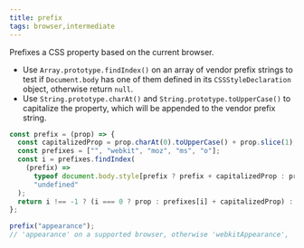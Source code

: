 ```yaml
---
title: prefix
tags: browser,intermediate
---
```


Prefixes a CSS property based on the current browser.

- Use `Array.prototype.findIndex()` on an array of vendor prefix strings to test if `Document.body` has one of them defined in its `CSSStyleDeclaration` object, otherwise return `null`.
- Use `String.prototype.charAt()` and `String.prototype.toUpperCase()` to capitalize the property, which will be appended to the vendor prefix string.

```js
const prefix = (prop) => {
  const capitalizedProp = prop.charAt(0).toUpperCase() + prop.slice(1);
  const prefixes = ["", "webkit", "moz", "ms", "o"];
  const i = prefixes.findIndex(
    (prefix) =>
      typeof document.body.style[prefix ? prefix + capitalizedProp : prop] !==
      "undefined"
  );
  return i !== -1 ? (i === 0 ? prop : prefixes[i] + capitalizedProp) : null;
};
```

```js
prefix("appearance");
// 'appearance' on a supported browser, otherwise 'webkitAppearance', 'mozAppearance', 'msAppearance' or 'oAppearance'
```
